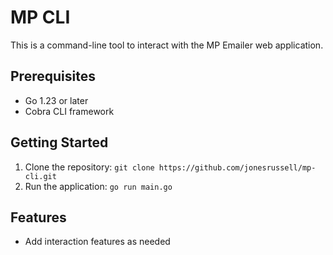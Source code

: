 # MP CLI

This is a command-line tool to interact with the MP Emailer web application.

## Prerequisites

- Go 1.23 or later
- Cobra CLI framework

## Getting Started

1. Clone the repository: `git clone https://github.com/jonesrussell/mp-cli.git`
2. Run the application: `go run main.go`

## Features

- Add interaction features as needed

